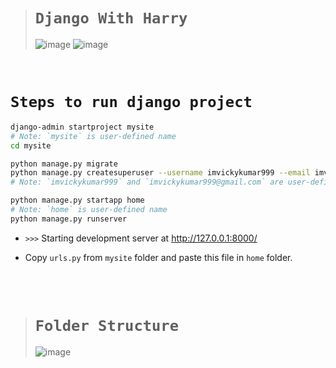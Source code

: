 ># `Django With Harry`
>
>![image](https://github.com/imvickykumar999/DjangoWithHarry/assets/50515418/d286b6fe-2230-46c9-b1e3-7f7240a4befa)
>![image](https://github.com/imvickykumar999/DjangoWithHarry/assets/50515418/123e454d-987b-4f22-b547-070fa5fe3811)

<br>

# `Steps to run django project`

```bash
django-admin startproject mysite
# Note: `mysite` is user-defined name
cd mysite

python manage.py migrate
python manage.py createsuperuser --username imvickykumar999 --email imvickykumar999@gmail.com
# Note: `imvickykumar999` and `imvickykumar999@gmail.com` are user-defined names

python manage.py startapp home
# Note: `home` is user-defined name
python manage.py runserver
```

- `>>>` Starting development server at http://127.0.0.1:8000/

- Copy `urls.py` from `mysite` folder and paste this file in `home` folder.

<br><br>

># `Folder Structure`
>
>![image](https://github.com/imvickykumar999/DjangoWithHarry/assets/50515418/89b4b2eb-4078-45e2-b676-fcd846ca0003)
